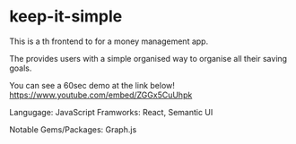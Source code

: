 # keep-it-simple

This is a th frontend to for a money management app. 

The provides users with a simple organised way to organise all their saving goals.

You can see a 60sec demo at the link below!
https://www.youtube.com/embed/ZGGx5CuUhpk

Langugage: JavaScript
Framworks: React, Semantic UI

Notable Gems/Packages: Graph.js

